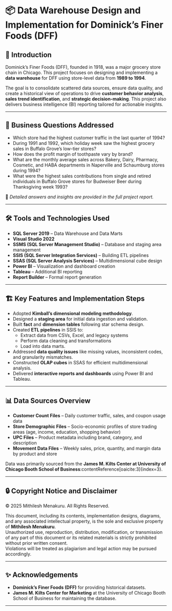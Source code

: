 # 📦 Data Warehouse Design and Implementation for Dominick’s Finer Foods (DFF)

## 📖 Introduction

Dominick’s Finer Foods (DFF), founded in 1918, was a major grocery store chain in Chicago. This project focuses on designing and implementing a **data warehouse** for DFF using store-level data from **1989 to 1994**.  

The goal is to consolidate scattered data sources, ensure data quality, and create a historical view of operations to drive **customer behavior analysis**, **sales trend identification**, and **strategic decision-making**. This project also delivers business intelligence (BI) reporting tailored for actionable insights.

---

## 🎯 Business Questions Addressed
- Which store had the highest customer traffic in the last quarter of 1994?
- During 1991 and 1992, which holiday week saw the highest grocery sales in Buffalo Grove’s low-tier stores?
- How does the profit margin of toothpaste vary by brand?
- What are the monthly average sales across Bakery, Dairy, Pharmacy, Cosmetic, and HABA departments in Naperville and Schaumburg stores during 1994?
- What were the highest sales contributions from single and retired individuals in Buffalo Grove stores for Budweiser Beer during Thanksgiving week 1993?

📄 *Detailed answers and insights are provided in the full project report.*

---

## 🛠️ Tools and Technologies Used
- **SQL Server 2019** – Data Warehouse and Data Marts
- **Visual Studio 2022**
- **SSMS (SQL Server Management Studio)** – Database and staging area management
- **SSIS (SQL Server Integration Services)** – Building ETL pipelines
- **SSAS (SQL Server Analysis Services)** – Multidimensional cube design
- **Power BI** – Visualization and dashboard creation
- **Tableau** – Additional BI reporting
- **Report Builder** – Formal report generation

---

## 🏗️ Key Features and Implementation Steps
- Adopted **Kimball’s dimensional modeling methodology**.
- Designed a **staging area** for initial data ingestion and validation.
- Built **fact** and **dimension tables** following star schema design.
- Created **ETL pipelines** in SSIS to:
  - Extract data from CSVs, Excel, and legacy systems
  - Perform data cleaning and transformations
  - Load into data marts.
- Addressed **data quality issues** like missing values, inconsistent codes, and granularity mismatches.
- Constructed **OLAP cubes** in SSAS for efficient multidimensional analysis.
- Delivered **interactive reports and dashboards** using Power BI and Tableau.

---

## 📊 Data Sources Overview
- **Customer Count Files** – Daily customer traffic, sales, and coupon usage data
- **Store Demographic Files** – Socio-economic profiles of store trading areas (age, income, education, shopping behavior)
- **UPC Files** – Product metadata including brand, category, and description
- **Movement Data Files** – Weekly sales, price, quantity, and margin data by product and store

Data was primarily sourced from the **James M. Kilts Center at University of Chicago Booth School of Business**&#8203;:contentReference[oaicite:3]{index=3}.

---

## 🔒 Copyright Notice and Disclaimer

© 2025 Mithilesh Menakuru. All Rights Reserved.  

This document, including its contents, implementation designs, diagrams, and any associated intellectual property, is the sole and exclusive property of **Mithilesh Menakuru**.  
Unauthorized use, reproduction, distribution, modification, or transmission of any part of this document or its related materials is strictly prohibited without prior written consent.  
Violations will be treated as plagiarism and legal action may be pursued accordingly.

---

## ✨ Acknowledgements
- **Dominick’s Finer Foods (DFF)** for providing historical datasets.
- **James M. Kilts Center for Marketing** at the University of Chicago Booth School of Business for maintaining the database.

---
